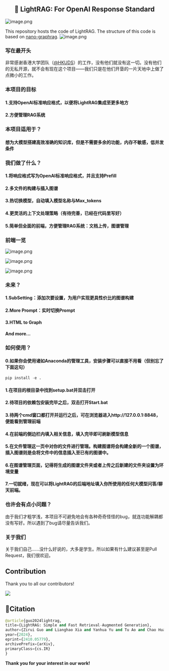 <center><h2>🚀 LightRAG: For OpenAI Response Standard</h2></center>


![image.png](https://s2.loli.net/2024/12/18/uQAtk4C7Zm9IXVF.png)

This repository hosts the code of LightRAG. The structure of this code is based on [nano-graphrag](https://github.com/gusye1234/nano-graphrag).
![image.png](https://s2.loli.net/2024/12/18/yi1chsHWmCXTNrA.png)
</div>

### 写在最开头
非常感谢香港大学团队（[@HKUDS](https://github.com/HKUDS "@HKUDS")）的工作，没有他们就没有这一切。没有他们的无私开源，就不会有现在这个项目——我们只是在他们开垦的一片天地中上做了点微小的工作。

### 本项目的目标
#### 1.支持OpenAI标准响应格式，以便将LightRAG集成至更多地方
#### 2.方便管理RAG系统

### 本项目适用于？
#### 想为大模型搭建高效准确的知识库，但是不需要多余的功能，内存不敏感，低并发条件

### 我们做了什么？
#### 1.将响应格式写为OpenAI标准响应格式，并且支持Prefill
#### 2.多文件的构建与插入图谱
#### 3.热切换模型，自动填入模型名称与Max_tokens
#### 4.更灵活的上下文处理策略（有待完善，已经在代码里写好）
#### 5.简单但全面的前端，方便管理RAG系统：文档上传，图谱管理

### 前端一览
![image.png](https://s2.loli.net/2024/12/18/XDjilpqvQBruVtE.png)

![image.png](https://s2.loli.net/2024/12/18/T7U6brEgpstDR3q.png)

![image.png](https://s2.loli.net/2024/12/18/CLW7dhxicOepyFR.png)

### 未来？
#### 1.SubSetting：添加次要设置，为用户实现更具性价比的图谱构建
#### 2.More Prompt：实时切换Prompt
#### 3.HTML to Graph
#### And more...

### 如何使用？
#### 0.如果你会使用诸如Anaconda的管理工具，安装步骤可以直接不用看（但别忘了下面这句）
```python
pip install -e .
```
#### 1.在项目的根目录中找到setup.bat并双击打开
#### 2.待项目的依赖包安装完毕之后，双击打开Start.bat
#### 3.待两个cmd窗口都打开并运行之后，可在浏览器进入http://127.0.0.1:8848，便能看到管理前端
#### 4.在前端的侧边栏内填入相关信息，填入完毕即可刷新模型信息
#### 5.在文件管理这一页中对你的文件进行管理。构建图谱将会构建全新的一个图谱，插入图谱则是会将文件中的信息插入至已有的图谱中。
#### 6.在图谱管理页面，记得将生成的图谱文件夹或者上传之后新建的文件夹设置为环境变量
#### 7.一切就绪，现在可以将LightRAG的后端地址填入你所使用的任何大模型问答/聊天前端。

### 也许会有点小问题？
由于我们才粗学浅，本项目不可避免地会有各种奇奇怪怪的bug，就连功能解耦都没有写好。所以遇到了bug请尽量告诉我们。

### 关于我们
关于我们自己......没什么好说的，大多是学生。所以如果有什么建议甚至是Pull Request，我们很欢迎。

## Contribution

Thank you to all our contributors!

<a href="https://github.com/HKUDS/LightRAG/graphs/contributors">
  <img src="https://contrib.rocks/image?repo=HKUDS/LightRAG" />
</a>

## 🌟Citation

```python
@article{guo2024lightrag,
title={LightRAG: Simple and Fast Retrieval-Augmented Generation},
author={Zirui Guo and Lianghao Xia and Yanhua Yu and Tu Ao and Chao Huang},
year={2024},
eprint={2410.05779},
archivePrefix={arXiv},
primaryClass={cs.IR}
}
```
**Thank you for your interest in our work!**
